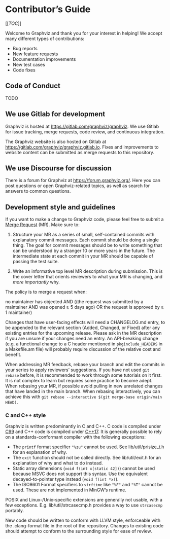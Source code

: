 # Contributor’s Guide

[[_TOC_]]

Welcome to Graphviz and thank you for your interest in helping! We accept many
different types of contributions:

* Bug reports
* New feature requests
* Documentation improvements
* New test cases
* Code fixes

## Code of Conduct

TODO

## We use Gitlab for development

Graphviz is hosted at https://gitlab.com/graphviz/graphviz. We use Gitlab for
issue tracking, merge requests, code review, and continuous integration.

The Graphviz website is also hosted on Gitlab at
https://gitlab.com/graphviz/graphviz.gitlab.io. Fixes and improvements to
website content can be submitted as merge requests to this repository.

## We use Discourse for discussion

There is a forum for Graphviz at https://forum.graphviz.org/. Here you can
post questions or open Graphviz-related topics, as well as search for answers to
common questions.

## Development style and guidelines

If you want to make a change to Graphviz code, please feel free to submit a
[Merge Request](https://gitlab.com/graphviz/graphviz/-/merge_requests/new) (MR).
Make sure to:

1. Structure your MR as a series of small, self-contained commits with
   explanatory commit messages. Each commit should be doing a single thing. The
   goal for commit messages should be to write something that can be understood
   by a stranger 10 or more years in the future. The intermediate state at each
   commit in your MR should be capable of passing the test suite.

2. Write an informative top level MR description during submission. This is the
   cover letter that orients reviewers to what your MR is changing, and _more
   importantly_ why.

The policy is to merge a request when:

no maintainer has objected AND ((the request was submitted by a maintainer AND
was opened ≥ 5 days ago) OR the request is approved by ≥ 1 maintainer)

Changes that have user-facing effects will need a CHANGELOG.md entry, to be
appended to the relevant section (Added, Changed, or Fixed) after any existing
entries for the upcoming release. Please ask in the MR description if you are
unsure if your changes need an entry. An API-breaking change (e.g. a functional
change to a C header mentioned in `pkginclude_HEADERS` in a Makefile.am file)
will probably require discussion of the relative cost and benefit.

When addressing MR feedback, rebase your branch and edit the commits in your
series to apply reviewers’ suggestions. If you have not used `git rebase`
before, it is recommended to work through some tutorials on it first. It is not
complex to learn but requires some practice to become adept. When rebasing your
MR, if possible avoid pulling in new unrelated changes that have landed in the
main branch. When rebasing interactively, you can achieve this with
`git rebase --interactive $(git merge-base origin/main HEAD)`.

### C and C++ style

Graphviz is written predominantly in C and C++. C code is compiled under
[C99](https://en.wikipedia.org/wiki/C99) and C++ code is compiled under
[C++17](https://en.cppreference.com/w/cpp/17). It is generally possible to rely
on a standards-conformant compiler with the following exceptions:

* The `printf` format specifier `"%zu"` cannot be used. See
  lib/util/prisize_t.h for an explanation of why.
* The `exit` function should not be called directly. See lib/util/exit.h for an
  explanation of why and what to do instead.
* Static array dimensions (`void f(int x[static 42])`) cannot be used because
  MSVC does not support this syntax. Use the equivalent decayed-to-pointer type
  instead (`void f(int *x)`).
* The ISO8601 Format specifiers to `strftime` like `"%F"` and `"%T"` cannot be
  used. These are not implemented in MinGW’s runtime.

POSIX and Linux-/Unix-specific extensions are generally not usable, with a few
exceptions. E.g. lib/util/strcasecmp.h provides a way to use `strcasecmp`
portably.

New code should be written to conform with LLVM style, enforceable with the
.clang-format file in the root of the repository. Changes to existing code
should attempt to conform to the surrounding style for ease of review.
